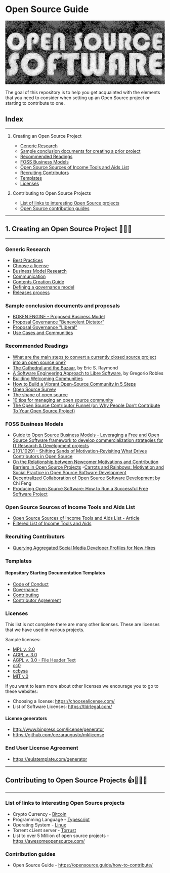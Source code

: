 # Open Source Guide

![Open Source Software](./docs/images/Open_Source.jpg)

The goal of this repository is to help you get acquainted with the elements that you need to consider when setting up an Open Source project or starting to contribute to one.

## Index

---

1. Creating an Open Source Project

    - [Generic Research](#generic-research)
    - [Sample conclusion documents for creating a prior project](#sample-conclusion-documents-andproposals)
    - [Recommended Readings](#recommended-readings)
    - [FOSS Business Models](#foss-business-models)
    - [Open Source Sources of Income Tools and Aids List](#open-source-sources-of-income-tools-and-aids-list)
    - [Recruiting Contributors](#recruiting-contributors)
    - [Templates](#templates)
    - [Licenses](#licenses)

2. Contributing to Open Source Projects

    - [List of links to interesting Open Source projects](#list-of-links-to-interesting-open-source-projects)
    - [Open Source contribution guides](#contribution-guides)

---

## 1. Creating an Open Source Project 🎈🚀🎆

---

### Generic Research

- [Best Practices](./docs/best-practices.md)
- [Choose a license](./docs/choose-a-license.md)
- [Business Model Research](./docs/business-model-research.md)
- [Communication](./docs/communication.md)
- [Contents Creation Guide](./docs/contents-creation-guide.md)
- [Defining a governance model](./docs/define-a-governance-model.md)
- [Releases process](./docs/releases-process.md)

### Sample conclusion documents and proposals

- [BOKEN ENGINE - Proposed Business Model](./docs/sample_conclusions/BOKEN_ENGINE_–_Proposed_Business_Model.md)
- [Proposal Governance "Benevolent Dictator"](./docs/sample_conclusions/proposal_governance_bdfl.md)
- [Proposal Governance "Liberal"](./docs/sample_conclusions/proposal_governance_liberal.md)
- [Use Cases and Communities](./docs/sample_conclusions/use-cases-and-communities.md)

### Recommended Readings

- [What are the main steps to convert a currently closed source project into an open source one?](https://opensource.stackexchange.com/questions/589/what-are-the-main-steps-to-convert-a-currently-closed-source-project-into-an-ope)
- [The Cathedral and the Bazaar](http://www.catb.org/~esr/writings/cathedral-bazaar/), by Eric S. Raymond
- [A Software Engineering Approach to Libre Software](http://www.opensourcejahrbuch.de/download/jb2004/chapter_03/III-3-Robles.pdf), by Gregorio Robles
- [Building Welcoming Communities](https://opensource.guide/building-community/)
- [How to Build a Vibrant Open-Source Community in 5 Steps](https://adevait.com/blog/workplace/build-open-source-community)
- [Open Source Survey](https://opensourcesurvey.org/2017/)
- [The shape of open source](https://github.blog/2016-06-23-the-shape-of-open-source/)
- [10 tips for managing an open source community](https://opensource.com/article/19/5/tips-managing-community)
- [The Open Source Contributor Funnel (or: Why People Don’t Contribute To Your Open Source Project)](https://mikemcquaid.com/2018/08/14/the-open-source-contributor-funnel-why-people-dont-contribute-to-your-open-source-project/)

### FOSS Business Models

- [Guide to Open Source Business Models - Leveraging a Free and Open Source Software framework to develop commercialization strategies for IT Research & Development projects](https://www.researchgate.net/publication/266803987_Guide_to_Open_Source_Business_Models_-_Leveraging_a_Free_and_Open_Source_Software_framework_to_develop_commercialization_strategies_for_IT_Research_Development_projects)
- [2101.10291 - Shifting Sands of Motivation-Revisiting What Drives Contributors in Open Source](https://arxiv.org/pdf/2101.10291v3.pdf)
- [On the Relationship between Newcomer Motivations and Contribution Barriers in Open Source Projects](https://www.researchgate.net/publication/319285388_On_the_Relationship_between_Newcomer_Motivations_and_Contribution_Barriers_in_Open_Source_Projects)
-[Carrots and Rainbows: Motivation and Social Practice in Open Source Software Development](https://www.researchgate.net/publication/220047222_Carrots_and_Rainbows_Motivation_and_Social_Practice_in_Open_Source_Software_Development)
- [Decentralized Collaboration of Open Source Software Development
](https://www.cmu.edu/tepper/programs/phd/program/assets/dissertations/2020-economics-feng-dissertation.pdf) by Chi Feng
- [Producing Open Source Software: How to Run a Successful Free Software Project](https://www.researchgate.net/publication/200026371_Producing_Open_Source_Software_How_to_Run_a_Successful_Free_Software_Project)

### Open Source Sources of Income Tools and Aids List

- [Open Source Sources of Income Tools and Aids List - Article](https://nautilus-cyberneering.de/2022/07/15/open-source-sources-of-income-easy-tools-and-aids/)
- [Filtered List of Income Tools and Aids](/docs/files/OSS%20Funding%20Options.xlsx%20-%20Filtered%20List%20of%20Options.pdf)

### Recruiting Contributors

- [Querying Aggregated Social Media Developer Profiles for New Hires](https://escholarship.org/uc/item/0k79g42k)

### Templates

#### Repository Starting Documentation Templates

- [Code of Conduct](./docs/templates_repository_starting/CODE_OF_CONDUCT.md)
- [Governance](./docs/templates_repository_starting/GOVERNANCE_BD.md)
- [Contributing](./docs/templates_repository_starting/CONTRIBUTING.md)
- [Contributor Agreement](./docs/templates_repository_starting/contributor_agreement_v01.md)

### Licenses

This list is not complete there are many other licenses.
These are licenses that we have used in various projects.

Sample licenses:

- [MPL v. 2.0](./docs/templates_licenses/mpl-2.0.md)
- [AGPL v. 3.0](./docs/templates_licenses/agpl-3.0.md)
- [AGPL v. 3.0 - File Header Text](./docs/templates_licenses/agpl-3.0-file_header.txt)
- [cc0](./docs/templates_licenses/cc0.md)
- [ccbysa](./docs/templates_licenses/cc-by-sa.md)
- [MIT v.0](./docs/templates_licenses/mit-0.md)

If you want to learn more about other licenses we encourage you to go to these websites:

- Choosing a license: <https://choosealicense.com/>
- List of Software Licenses: <https://tldrlegal.com/>

#### License generators

- <http://www.binpress.com/license/generator>
- <https://github.com/cezaraugusto/mklicense>

### End User License Agreement

- <https://eulatemplate.com/generator>

---

## Contributing to Open Source Projects 👍🙋🆒🆓

---

### List of links to interesting Open Source projects

- Crypto Currency - [Bitcoin](https://awesomeopensource.com/projects/bitcoin)
- Programming Language - [Typescript](https://awesomeopensource.com/projects/typescript)
- Operating System - [Linux](https://awesomeopensource.com/projects/linux)
- Torrent cLient server - [Torrust](https://github.com/torrust/torrust)
- List to over 5 Million of open source projects - <https://awesomeopensource.com/>

### Contribution guides

- Open Source Guide - <https://opensource.guide/how-to-contribute/>
